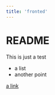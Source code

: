 ```yaml
---
title: 'fronted'
---
```

# README

This is just a test

* a list
* another point

[a link](http://foo.com)

